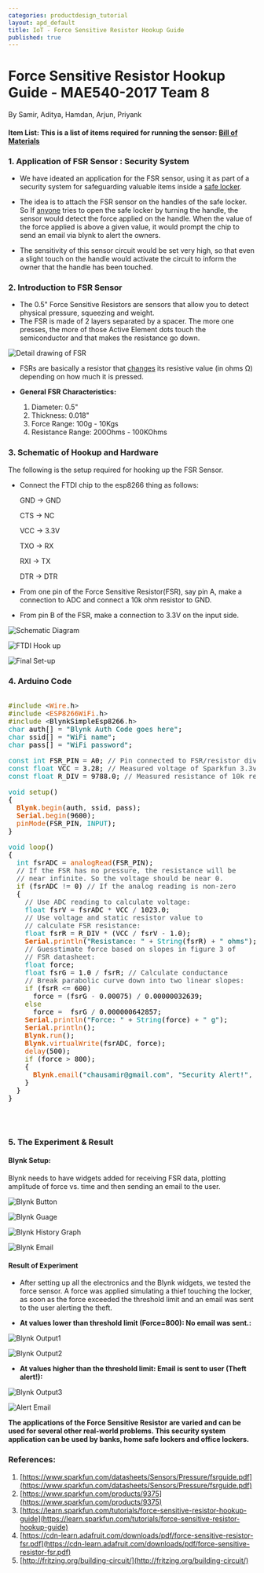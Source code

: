 ```yaml
---
categories: productdesign_tutorial
layout: apd_default
title: IoT - Force Sensitive Resistor Hookup Guide
published: true
---
```


# Force Sensitive Resistor Hookup Guide - MAE540-2017 Team 8
By Samir, Aditya, Hamdan, Arjun, Priyank

#### Item List: This is a list of items required for running the sensor: [Bill of Materials](https://i.imgsafe.org/7033b64637.jpg)

### 1. Application of FSR Sensor : Security System

- We have ideated an application for the FSR sensor, using it as part of a security system for safeguarding valuable items inside a [safe locker](http://i.ebayimg.com/00/s/Nzg4WDcwOA==/z/V50AAOSwt7ZXplI9/$_35.JPG?set_id=880000500F). 

- The idea is to attach the FSR sensor on the handles of the safe locker. So If [anyone](http://us.123rf.com/450wm/dedmazay/dedmazay1602/dedmazay160200070/51877416-cartoon-thief-safecracker-breaks-into-a-safe-vector-illustration.jpg?ver=6) tries to open the safe locker by turning the handle, the sensor would detect the force applied on the handle. When the value of the force applied is above a given value, it would prompt the chip to send an email via blynk to alert the owners.

- The sensitivity of this sensor circuit would be set very high, so that even a slight touch on the handle would activate the circuit to inform the owner that the handle has been touched.

### 2. Introduction to FSR Sensor
- The 0.5" Force Sensitive Resistors are sensors that allow you to detect physical pressure, squeezing and weight.
- The FSR is made of 2 layers separated by a spacer. The more one presses, the more of those Active Element dots touch the semiconductor and that makes the resistance go down.

![Detail drawing of FSR](https://i.imgsafe.org/5b3fc66997.jpg)

- FSRs are basically a resistor that [changes](https://cdn.sparkfun.com/assets/learn_tutorials/5/1/0/fsr-resistance-graph.png) its resistive value (in ohms Ω) depending on how much it is pressed.

- **General FSR Characteristics:**
   1. Diameter:  0.5"
   2. Thickness:  0.018"
   3. Force Range:  100g - 10Kgs
   4. Resistance Range:  200Ohms - 100KOhms

### 3. Schematic of Hookup and Hardware
The following is the setup required for hooking up the FSR Sensor.
- Connect the FTDI chip to the esp8266 thing as follows:

    GND -> GND

    CTS -> NC

    VCC -> 3.3V

    TXO -> RX

    RXI -> TX

    DTR -> DTR

- From one pin of the Force Sensitive Resistor(FSR), say pin A, make a connection to ADC and connect a 10k ohm resistor to GND.
- From pin B of the FSR, make a connection to 3.3V on the input side.

![Schematic Diagram](https://i.imgsafe.org/5ae557e7a7.jpg)

![FTDI Hook up](https://i.imgsafe.org/5b9e77d7cd.jpg)

![Final Set-up](https://i.imgsafe.org/5ba4922549.jpg)


### 4. Arduino Code
<pre>

<font color="#5e6d03">#include</font> <font color="#434f54">&lt;</font><font color="#d35400">Wire</font><font color="#434f54">.</font><font color="#000000">h</font><font color="#434f54">&gt;</font>
<font color="#5e6d03">#include</font> <font color="#434f54">&lt;</font><font color="#d35400">ESP8266WiFi</font><font color="#434f54">.</font><font color="#000000">h</font><font color="#434f54">&gt;</font>
<font color="#5e6d03">#include</font> <font color="#434f54">&lt;</font><font color="#000000">BlynkSimpleEsp8266</font><font color="#434f54">.</font><font color="#000000">h</font><font color="#434f54">&gt;</font>
<font color="#00979c">char</font> <font color="#000000">auth</font><font color="#000000">[</font><font color="#000000">]</font> <font color="#434f54">=</font> <font color="#005c5f">"Blynk Auth Code goes here"</font><font color="#000000">;</font>
<font color="#00979c">char</font> <font color="#000000">ssid</font><font color="#000000">[</font><font color="#000000">]</font> <font color="#434f54">=</font> <font color="#005c5f">"WiFi name"</font><font color="#000000">;</font>
<font color="#00979c">char</font> <font color="#000000">pass</font><font color="#000000">[</font><font color="#000000">]</font> <font color="#434f54">=</font> <font color="#005c5f">"WiFi password"</font><font color="#000000">;</font>

<font color="#00979c">const</font> <font color="#00979c">int</font> <font color="#000000">FSR_PIN</font> <font color="#434f54">=</font> <font color="#000000">A0</font><font color="#000000">;</font> <font color="#434f54">// Pin connected to FSR/resistor divider</font>
<font color="#00979c">const</font> <font color="#00979c">float</font> <font color="#000000">VCC</font> <font color="#434f54">=</font> <font color="#000000">3.28</font><font color="#000000">;</font> <font color="#434f54">// Measured voltage of Sparkfun 3.3v</font>
<font color="#00979c">const</font> <font color="#00979c">float</font> <font color="#000000">R_DIV</font> <font color="#434f54">=</font> <font color="#000000">9788.0</font><font color="#000000">;</font> <font color="#434f54">// Measured resistance of 10k resistor</font>

<font color="#00979c">void</font> <font color="#5e6d03">setup</font><font color="#000000">(</font><font color="#000000">)</font>
<font color="#000000">{</font>
 &nbsp;<b><font color="#d35400">Blynk</font></b><font color="#434f54">.</font><font color="#d35400">begin</font><font color="#000000">(</font><font color="#000000">auth</font><font color="#434f54">,</font> <font color="#000000">ssid</font><font color="#434f54">,</font> <font color="#000000">pass</font><font color="#000000">)</font><font color="#000000">;</font>
 &nbsp;<b><font color="#d35400">Serial</font></b><font color="#434f54">.</font><font color="#d35400">begin</font><font color="#000000">(</font><font color="#000000">9600</font><font color="#000000">)</font><font color="#000000">;</font>
 &nbsp;<font color="#d35400">pinMode</font><font color="#000000">(</font><font color="#000000">FSR_PIN</font><font color="#434f54">,</font> <font color="#00979c">INPUT</font><font color="#000000">)</font><font color="#000000">;</font>
<font color="#000000">}</font>

<font color="#00979c">void</font> <font color="#5e6d03">loop</font><font color="#000000">(</font><font color="#000000">)</font>
<font color="#000000">{</font>
 &nbsp;<font color="#00979c">int</font> <font color="#000000">fsrADC</font> <font color="#434f54">=</font> <font color="#d35400">analogRead</font><font color="#000000">(</font><font color="#000000">FSR_PIN</font><font color="#000000">)</font><font color="#000000">;</font>
 &nbsp;<font color="#434f54">// If the FSR has no pressure, the resistance will be</font>
 &nbsp;<font color="#434f54">// near infinite. So the voltage should be near 0.</font>
 &nbsp;<font color="#5e6d03">if</font> <font color="#000000">(</font><font color="#000000">fsrADC</font> <font color="#434f54">!=</font> <font color="#000000">0</font><font color="#000000">)</font> <font color="#434f54">// If the analog reading is non-zero</font>
 &nbsp;<font color="#000000">{</font>
 &nbsp;&nbsp;&nbsp;<font color="#434f54">// Use ADC reading to calculate voltage:</font>
 &nbsp;&nbsp;&nbsp;<font color="#00979c">float</font> <font color="#000000">fsrV</font> <font color="#434f54">=</font> <font color="#000000">fsrADC</font> <font color="#434f54">*</font> <font color="#000000">VCC</font> <font color="#434f54">/</font> <font color="#000000">1023.0</font><font color="#000000">;</font>
 &nbsp;&nbsp;&nbsp;<font color="#434f54">// Use voltage and static resistor value to</font>
 &nbsp;&nbsp;&nbsp;<font color="#434f54">// calculate FSR resistance:</font>
 &nbsp;&nbsp;&nbsp;<font color="#00979c">float</font> <font color="#000000">fsrR</font> <font color="#434f54">=</font> <font color="#000000">R_DIV</font> <font color="#434f54">*</font> <font color="#000000">(</font><font color="#000000">VCC</font> <font color="#434f54">/</font> <font color="#000000">fsrV</font> <font color="#434f54">-</font> <font color="#000000">1.0</font><font color="#000000">)</font><font color="#000000">;</font>
 &nbsp;&nbsp;&nbsp;<b><font color="#d35400">Serial</font></b><font color="#434f54">.</font><font color="#d35400">println</font><font color="#000000">(</font><font color="#005c5f">"Resistance: "</font> <font color="#434f54">+</font> <font color="#00979c">String</font><font color="#000000">(</font><font color="#000000">fsrR</font><font color="#000000">)</font> <font color="#434f54">+</font> <font color="#005c5f">" ohms"</font><font color="#000000">)</font><font color="#000000">;</font>
 &nbsp;&nbsp;&nbsp;<font color="#434f54">// Guesstimate force based on slopes in figure 3 of</font>
 &nbsp;&nbsp;&nbsp;<font color="#434f54">// FSR datasheet:</font>
 &nbsp;&nbsp;&nbsp;<font color="#00979c">float</font> <font color="#000000">force</font><font color="#000000">;</font>
 &nbsp;&nbsp;&nbsp;<font color="#00979c">float</font> <font color="#000000">fsrG</font> <font color="#434f54">=</font> <font color="#000000">1.0</font> <font color="#434f54">/</font> <font color="#000000">fsrR</font><font color="#000000">;</font> <font color="#434f54">// Calculate conductance</font>
 &nbsp;&nbsp;&nbsp;<font color="#434f54">// Break parabolic curve down into two linear slopes:</font>
 &nbsp;&nbsp;&nbsp;<font color="#5e6d03">if</font> <font color="#000000">(</font><font color="#000000">fsrR</font> <font color="#434f54">&lt;=</font> <font color="#000000">600</font><font color="#000000">)</font>
 &nbsp;&nbsp;&nbsp;&nbsp;&nbsp;<font color="#000000">force</font> <font color="#434f54">=</font> <font color="#000000">(</font><font color="#000000">fsrG</font> <font color="#434f54">-</font> <font color="#000000">0.00075</font><font color="#000000">)</font> <font color="#434f54">/</font> <font color="#000000">0.00000032639</font><font color="#000000">;</font>
 &nbsp;&nbsp;&nbsp;<font color="#5e6d03">else</font>
 &nbsp;&nbsp;&nbsp;&nbsp;&nbsp;<font color="#000000">force</font> <font color="#434f54">=</font> &nbsp;<font color="#000000">fsrG</font> <font color="#434f54">/</font> <font color="#000000">0.000000642857</font><font color="#000000">;</font>
 &nbsp;&nbsp;&nbsp;<b><font color="#d35400">Serial</font></b><font color="#434f54">.</font><font color="#d35400">println</font><font color="#000000">(</font><font color="#005c5f">"Force: "</font> <font color="#434f54">+</font> <font color="#00979c">String</font><font color="#000000">(</font><font color="#000000">force</font><font color="#000000">)</font> <font color="#434f54">+</font> <font color="#005c5f">" g"</font><font color="#000000">)</font><font color="#000000">;</font>
 &nbsp;&nbsp;&nbsp;<b><font color="#d35400">Serial</font></b><font color="#434f54">.</font><font color="#d35400">println</font><font color="#000000">(</font><font color="#000000">)</font><font color="#000000">;</font>
 &nbsp;&nbsp;&nbsp;<b><font color="#d35400">Blynk</font></b><font color="#434f54">.</font><font color="#d35400">run</font><font color="#000000">(</font><font color="#000000">)</font><font color="#000000">;</font>
 &nbsp;&nbsp;&nbsp;<b><font color="#d35400">Blynk</font></b><font color="#434f54">.</font><font color="#d35400">virtualWrite</font><font color="#000000">(</font><font color="#000000">fsrADC</font><font color="#434f54">,</font> <font color="#000000">force</font><font color="#000000">)</font><font color="#000000">;</font>
 &nbsp;&nbsp;&nbsp;<font color="#d35400">delay</font><font color="#000000">(</font><font color="#000000">500</font><font color="#000000">)</font><font color="#000000">;</font>
 &nbsp;&nbsp;&nbsp;<font color="#5e6d03">if</font> <font color="#000000">(</font><font color="#000000">force</font> <font color="#434f54">&gt;</font> <font color="#000000">800</font><font color="#000000">)</font><font color="#000000">;</font>
 &nbsp;&nbsp;&nbsp;<font color="#000000">{</font>
 &nbsp;&nbsp;&nbsp;&nbsp;&nbsp;<b><font color="#d35400">Blynk</font></b><font color="#434f54">.</font><font color="#d35400">email</font><font color="#000000">(</font><font color="#005c5f">"chausamir@gmail.com"</font><font color="#434f54">,</font> <font color="#005c5f">"Security Alert!"</font><font color="#434f54">,</font> <font color="#005c5f">"ATTENTION: Activity near safe locker. Security system has detected imminent threat to valuables. From APDM Team#8"</font><font color="#000000">)</font><font color="#000000">;</font>
 &nbsp;&nbsp;&nbsp;<font color="#000000">}</font>
 &nbsp;<font color="#000000">}</font>
<font color="#000000">}</font>



</pre>

### 5. The Experiment & Result

#### Blynk Setup:

Blynk needs to have widgets added for receiving FSR data, plotting amplitude of force vs. time and then sending an email to the user.

![Blynk Button](https://i.imgsafe.org/705ec7dcb0.png)

![Blynk Guage](https://i.imgsafe.org/7062b737e4.png)

![Blynk History Graph](https://i.imgsafe.org/70652073cb.png)

![Blynk Email](https://i.imgsafe.org/7066ba217c.png)

#### Result of Experiment

- After setting up all the electronics and the Blynk widgets, we tested the force sensor. A force was applied simulating a thief touching the locker, as soon as the force exceeded the threshold limit and an email was sent to the user alerting the theft.

- **At values lower than threshold limit (Force=800): No email was sent.:**

![Blynk Output1](https://i.imgsafe.org/707f726d36.png)

![Blynk Output2](https://i.imgsafe.org/7081f0b178.png)

- **At values higher than the threshold limit: Email is sent to user (Theft alert!):**

![Blynk Output3](https://i.imgsafe.org/70897994fa.png)

![Alert Email](https://i.imgsafe.org/708ba85bf2.jpg)

**The applications of the Force Sensitive Resistor are varied and can be used for several other real-world problems. This security system application can be used by banks, home safe lockers and office lockers.**

### References:
1. [https://www.sparkfun.com/datasheets/Sensors/Pressure/fsrguide.pdf](https://www.sparkfun.com/datasheets/Sensors/Pressure/fsrguide.pdf)
2. [https://www.sparkfun.com/products/9375](https://www.sparkfun.com/products/9375)
3. [https://learn.sparkfun.com/tutorials/force-sensitive-resistor-hookup-guide](https://learn.sparkfun.com/tutorials/force-sensitive-resistor-hookup-guide)
4. [https://cdn-learn.adafruit.com/downloads/pdf/force-sensitive-resistor-fsr.pdf](https://cdn-learn.adafruit.com/downloads/pdf/force-sensitive-resistor-fsr.pdf)
5. [http://fritzing.org/building-circuit/](http://fritzing.org/building-circuit/)


